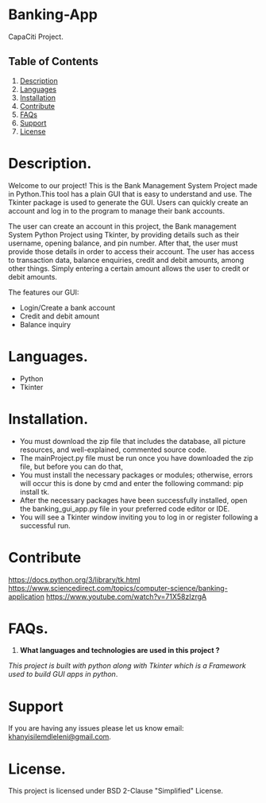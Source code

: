 # Banking-App
CapaCiti Project.
## Table of Contents
1. [Description](#Description)
2. [Languages](#Languages)
3. [Installation](#Installation)
4. [Contribute](#Contribute)
5. [FAQs](#FAQs)
6. [Support](#Support)
7. [License](#License)
   
# Description.

Welcome to our project! This is the Bank Management System Project made in Python.This tool has a plain GUI that is easy to understand and use. 
The Tkinter package is used to generate the GUI. Users can quickly create an account and log in to the program to manage their bank accounts.

The user can create an account in this project, the Bank management System Python Project using Tkinter, by providing details such as their username,
opening balance, and pin number. After that, the user must provide those details in order to access their account. The user has access to transaction data, 
balance enquiries, credit and debit amounts, among other things. Simply entering a certain amount allows the user to credit or debit amounts.

The features our GUI:

- Login/Create a bank account
- Credit and debit amount
- Balance inquiry

# Languages.
- Python
- Tkinter

# Installation.
- You must download the zip file that includes the database, all picture resources, and well-explained, commented source code.  
- The mainProject.py file must be run once you have downloaded the zip file, but before you can do that,
- You must install the necessary packages or modules; otherwise, errors will occur this is done by cmd and enter the following command: pip install tk.
- After the necessary packages have been successfully installed, open the banking_gui_app.py file in your preferred code editor or IDE.
- You will see a Tkinter window inviting you to log in or register following a successful run.


# Contribute
https://docs.python.org/3/library/tk.html
https://www.sciencedirect.com/topics/computer-science/banking-application
https://www.youtube.com/watch?v=71X58zIzrgA

# FAQs.
1. **What languages and technologies are used in this project ?**

 _This project is built with python along with Tkinter which is a Framework used to build GUI apps in python_. 
 

# Support

If you are having any issues please let us know email: khanyisilemdleleni@gmail.com.

# License.

This project is licensed under BSD 2-Clause "Simplified" License.
